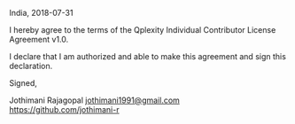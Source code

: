 India, 2018-07-31

I hereby agree to the terms of the Qplexity Individual Contributor License
Agreement v1.0.

I declare that I am authorized and able to make this agreement and sign this
declaration.

Signed,

Jothimani Rajagopal jothimani1991@gmail.com https://github.com/jothimani-r
